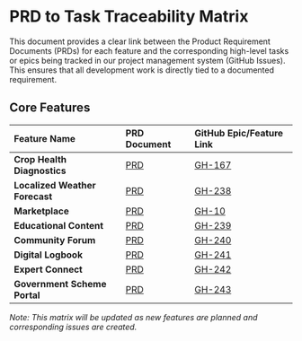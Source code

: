 # PRD to Task Traceability Matrix

This document provides a clear link between the Product Requirement Documents (PRDs) for each feature and the corresponding high-level tasks or epics being tracked in our project management system (GitHub Issues). This ensures that all development work is directly tied to a documented requirement.

## Core Features

| Feature Name | PRD Document | GitHub Epic/Feature Link |
| :--- | :--- | :--- |
| **Crop Health Diagnostics** | [PRD](./features/crop_health_diagnostics.md) | [GH-167](https://github.com/automotiv/khetisahayak/issues/167) |
| **Localized Weather Forecast** | [PRD](./features/weather_forecast.md) | [GH-238](https://github.com/automotiv/khetisahayak/issues/238) |
| **Marketplace** | [PRD](./features/marketplace.md) | [GH-10](https://github.com/automotiv/khetisahayak/issues/10) |
| **Educational Content** | [PRD](./features/educational_content.md) | [GH-239](https://github.com/automotiv/khetisahayak/issues/239) |
| **Community Forum** | [PRD](./features/community_forum.md) | [GH-240](https://github.com/automotiv/khetisahayak/issues/240) |
| **Digital Logbook** | [PRD](./features/digital_logbook.md) | [GH-241](https://github.com/automotiv/khetisahayak/issues/241) |
| **Expert Connect** | [PRD](./features/expert_connect.md) | [GH-242](https://github.com/automotiv/khetisahayak/issues/242) |
| **Government Scheme Portal** | [PRD](./features/govt_schemes.md) | [GH-243](https://github.com/automotiv/khetisahayak/issues/243) |

*Note: This matrix will be updated as new features are planned and corresponding issues are created.*